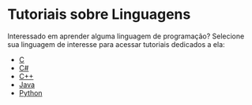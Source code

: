 Tutoriais sobre Linguagens
==========================

Interessado em aprender alguma linguagem de programação?
Selecione sua linguagem de interesse para acessar tutoriais dedicados a ela:

- [C](./langs/c/index.md)
- [C#](langs/c-sharp/index.md)
- [C++](./langs/cpp/index.md)
- [Java](./langs/java/index.md)
- [Python](./langs/python/index.md)
